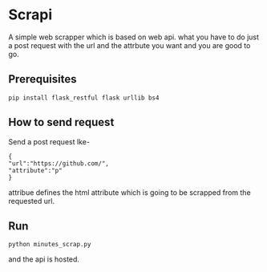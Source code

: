 # Scrapi
A simple web scrapper which is based on web api.
what you have to do just a post request with the url and the attrbute you want and you are good to go.

## Prerequisites
```
pip install flask_restful flask urllib bs4 
```
## How to send request
Send a post request lke-
```
{
"url":"https://github.com/",
"attribute":"p"
}
```

attribue defines the html attribute which is going to be scrapped from the requested url.

## Run
```
python minutes_scrap.py 
```
and the api is hosted.

